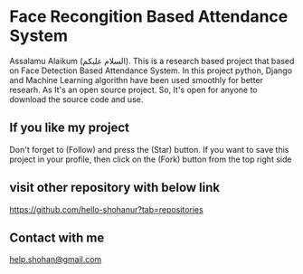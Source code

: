 # Face Recongition Based Attendance System
Assalamu Alaikum (السلام عليكم). This is a research based project that based on Face Detection Based Attendance System. In this project python, Django and Machine Learning algorithn have been used smoothly for better researh. As It's an open source project. So, It's open for anyone to download the source code and use. 

## If you like my project 
Don't forget to (Follow) and press the (Star) button. If you want to save this project in your profile, then click on the (Fork) button from the top right side

## visit other repository with below link
https://github.com/hello-shohanur?tab=repositories


## Contact with me
help.shohan@gmail.com


